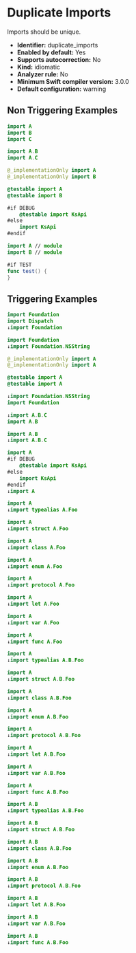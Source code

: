 # Duplicate Imports

Imports should be unique.

* **Identifier:** duplicate_imports
* **Enabled by default:** Yes
* **Supports autocorrection:** No
* **Kind:** idiomatic
* **Analyzer rule:** No
* **Minimum Swift compiler version:** 3.0.0
* **Default configuration:** warning

## Non Triggering Examples

```swift
import A
import B
import C
```

```swift
import A.B
import A.C
```

```swift
@_implementationOnly import A
@_implementationOnly import B
```

```swift
@testable import A
@testable import B
```

```swift
#if DEBUG
    @testable import KsApi
#else
    import KsApi
#endif
```

```swift
import A // module
import B // module
```

```swift
#if TEST
func test() {
}
```

## Triggering Examples

```swift
import Foundation
import Dispatch
↓import Foundation
```

```swift
import Foundation
↓import Foundation.NSString
```

```swift
@_implementationOnly import A
@_implementationOnly import A
```

```swift
@testable import A
@testable import A
```

```swift
↓import Foundation.NSString
import Foundation
```

```swift
↓import A.B.C
import A.B
```

```swift
import A.B
↓import A.B.C
```

```swift
import A
#if DEBUG
    @testable import KsApi
#else
    import KsApi
#endif
↓import A
```

```swift
import A
↓import typealias A.Foo
```

```swift
import A
↓import struct A.Foo
```

```swift
import A
↓import class A.Foo
```

```swift
import A
↓import enum A.Foo
```

```swift
import A
↓import protocol A.Foo
```

```swift
import A
↓import let A.Foo
```

```swift
import A
↓import var A.Foo
```

```swift
import A
↓import func A.Foo
```

```swift
import A
↓import typealias A.B.Foo
```

```swift
import A
↓import struct A.B.Foo
```

```swift
import A
↓import class A.B.Foo
```

```swift
import A
↓import enum A.B.Foo
```

```swift
import A
↓import protocol A.B.Foo
```

```swift
import A
↓import let A.B.Foo
```

```swift
import A
↓import var A.B.Foo
```

```swift
import A
↓import func A.B.Foo
```

```swift
import A.B
↓import typealias A.B.Foo
```

```swift
import A.B
↓import struct A.B.Foo
```

```swift
import A.B
↓import class A.B.Foo
```

```swift
import A.B
↓import enum A.B.Foo
```

```swift
import A.B
↓import protocol A.B.Foo
```

```swift
import A.B
↓import let A.B.Foo
```

```swift
import A.B
↓import var A.B.Foo
```

```swift
import A.B
↓import func A.B.Foo
```